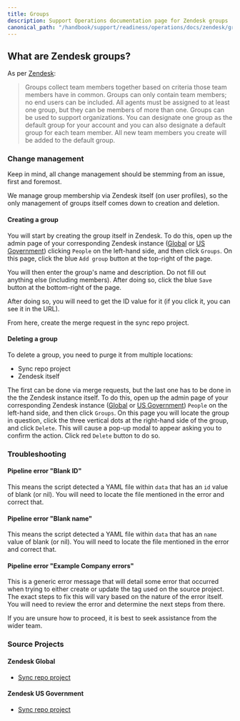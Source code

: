 ```yaml
---
title: Groups
description: Support Operations documentation page for Zendesk groups
canonical_path: "/handbook/support/readiness/operations/docs/zendesk/groups"
---
```


## What are Zendesk groups?

As per
[Zendesk](https://support.zendesk.com/hc/en-us/articles/4408886146842-About-organizations-and-groups#topic_iny_3jg_sz):

> Groups collect team members together based on criteria those team members have
> in common. Groups can only contain team members; no end users can be included.
> All agents must be assigned to at least one group, but they can be members of
> more than one. Groups can be used to support organizations. You can designate
> one group as the default group for your account and you can also designate a
> default group for each team member. All new team members you create will be
> added to the default group.

### Change management

Keep in mind, all change management should be stemming from an issue, first and
foremost.

We manage group membership via Zendesk itself (on user profiles), so the only
management of groups itself comes down to creation and deletion.

#### Creating a group

You will start by creating the group itself in Zendesk. To do this, open up the
admin page of your corresponding Zendesk instance
([Global](https://example_company.zendesk.com/admin) or
[US Government](https://example_company-federal-support.zendesk.com/admin)) clicking
`People` on the left-hand side, and then click `Groups`. On this page, click the
blue `Add group` button at the top-right of the page.

You will then enter the group's name and description. Do not fill out anything
else (including members). After doing so, click the blue `Save` button at the
bottom-right of the page.

After doing so, you will need to get the ID value for it (if you click it, you
can see it in the URL).

From here, create the merge request in the sync repo project.

#### Deleting a group

To delete a group, you need to purge it from multiple locations:

- Sync repo project
- Zendesk itself

The first can be done via merge requests, but the last one has to be done in the
the Zendesk instance itself. To do this, open up the admin page of your
corresponding Zendesk instance ([Global](https://example_company.zendesk.com/admin) or
[US Government](https://example_company-federal-support.zendesk.com/admin)) `People` on
the left-hand side, and then click `Groups`. On this page you will locate the
group in question, click the three vertical dots at the right-hand side of the
group, and click `Delete`. This will cause a pop-up modal to appear asking you
to confirm the action. Click red `Delete` button to do so.

### Troubleshooting

#### Pipeline error "Blank ID"

This means the script detected a YAML file within `data` that has an `id` value
of blank (or nil). You will need to locate the file mentioned in the error and
correct that.

#### Pipeline error "Blank name"

This means the script detected a YAML file within `data` that has an `name`
value of blank (or nil). You will need to locate the file mentioned in the error
and correct that.

#### Pipeline error "Example Company errors"

This is a generic error message that will detail some error that occurred when
trying to either create or update the tag used on the source project. The exact
steps to fix this will vary based on the nature of the error itself. You will
need to review the error and determine the next steps from there.

If you are unsure how to proceed, it is best to seek assistance from the wider
team.

### Source Projects

#### Zendesk Global

- [Sync repo project](https://example_company.com/example_company-support-readiness/zendesk-global/groups)

#### Zendesk US Government

- [Sync repo project](https://example_company.com/example_company-support-readiness/zendesk-us-government/groups)
